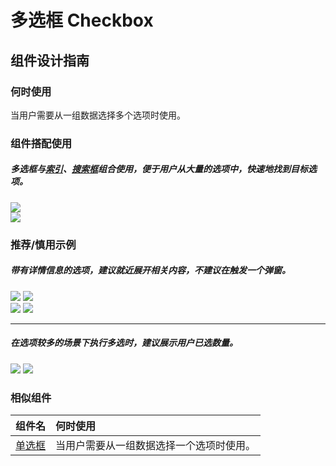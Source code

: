 # 多选框 Checkbox

## 组件设计指南

### 何时使用

当用户需要从一组数据选择多个选项时使用。

### 组件搭配使用

##### 多选框与[索引](./indexes)、[搜索框](./search)组合使用，便于用户从大量的选项中，快速地找到目标选项。

<div class="legend">
  <div class="item">
    <img src="https://tdesign.gtimg.com/site/design/mobile-guide/check-box/check-box-1.png" />
  </div>

  <div class="item">
    <img src="https://tdesign.gtimg.com/site/design/mobile-guide/check-box/check-box-2.png" />
  </div>
</div>


### 推荐/慎用示例

##### 带有详情信息的选项，建议就近展开相关内容，不建议在触发一个弹窗。

<div class="item">
    <img src="https://tdesign.gtimg.com/site/design/mobile-guide/check-box/check-box-3.png" />
    <img class="tag" src="https://tdesign.gtimg.com/site/doc/good.png" />
  </div>

<div class="item">
    <img src="https://tdesign.gtimg.com/site/design/mobile-guide/check-box/check-box-4.png" />
    <img class="tag" src="https://tdesign.gtimg.com/site/doc/bad.png" />
  </div>

<hr />

##### 在选项较多的场景下执行多选时，建议展示用户已选数量。


<div class="item">
    <img src="https://tdesign.gtimg.com/site/design/mobile-guide/check-box/check-box-5.png" />
    <img class="tag" src="https://tdesign.gtimg.com/site/doc/good.png" />
  </div>
</div>



### 相似组件

| 组件名            | 何时使用                                 |
| :---------------- | :--------------------------------------- |
| [单选框](./radio) | 当用户需要从一组数据选择一个选项时使用。 |
